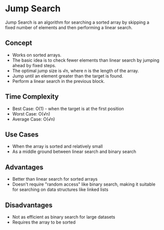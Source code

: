 # Jump Search

Jump Search is an algorithm for searching a sorted array by skipping a fixed number of elements and then performing a linear search.

## Concept
- Works on sorted arrays.
- The basic idea is to check fewer elements than linear search by jumping ahead by fixed steps.
- The optimal jump size is √n, where n is the length of the array.
- Jump until an element greater than the target is found.
- Perform a linear search in the previous block.

## Time Complexity
- Best Case: O(1) - when the target is at the first position
- Worst Case: O(√n)
- Average Case: O(√n)

## Use Cases
- When the array is sorted and relatively small
- As a middle ground between linear search and binary search

## Advantages
- Better than linear search for sorted arrays
- Doesn't require "random access" like binary search, making it suitable for searching on data structures like linked lists

## Disadvantages
- Not as efficient as binary search for large datasets
- Requires the array to be sorted

